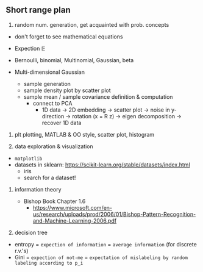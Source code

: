 ## Short range plan

1. random num. generation, get acquainted with prob. concepts
- don't forget to see mathematical equations
- Expection $\mathbb{E}$
- Bernoulli, binomial, Multinomial, Gaussian, beta

- Multi-dimensional Gaussian
    - sample generation
    - sample density plot by scatter plot
    - sample mean / sample covariance definition & computation
        - connect to PCA
            - 1D data -> 2D embedding -> scatter plot -> noise in y-direction -> rotation (x = R z) -> eigen decomposition -> recover 1D data
    
1. plt plotting, MATLAB & OO style, scatter plot, histogram

1. data exploration & visualization
- `matplotlib`
- datasets in sklearn: https://scikit-learn.org/stable/datasets/index.html
    - iris
    - search for a dataset!
    
1. information theory
    * Bishop Book Chapter 1.6
        * https://www.microsoft.com/en-us/research/uploads/prod/2006/01/Bishop-Pattern-Recognition-and-Machine-Learning-2006.pdf

1. decision tree
- entropy = `expection of information` = `average information` (for discrete r.v.'s)
- Gini = `expection of not-me` = `expectation of mislabeling by random labeling according to p_i`
